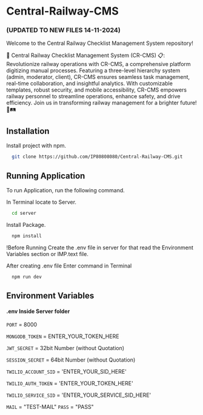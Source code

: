 # Central-Railway-CMS  

###  (UPDATED TO NEW FILES 14-11-2024)

Welcome to the Central Railway Checklist Management System repository! 

🚂 Central Railway Checklist Management System (CR-CMS) 📋: Revolutionize railway operations with CR-CMS, a comprehensive platform digitizing manual processes. Featuring a three-level hierarchy system (admin, moderator, client), CR-CMS ensures seamless task management, real-time collaboration, and insightful analytics. With customizable templates, robust security, and mobile accessibility, CR-CMS empowers railway personnel to streamline operations, enhance safety, and drive efficiency. Join us in transforming railway management for a brighter future! 🌟🛤️

## Installation

Install project with npm.

```bash
  git clone https://github.com/IP80808080/Central-Railway-CMS.git
```

    
## Running Application

To run Application, run the following command.

In Terminal locate to Server.
```bash
  cd server
```
Install Package.
```bash
  npm install
```
!Before Running Create the .env file in server for that read the Environment Variables section or IMP.text file.

After creating .env file Enter command in Terminal
```bash
  npm run dev
```

## Environment Variables

#### .env Inside Server folder

`PORT` = 8000

`MONGODB_TOKEN` = ENTER_YOUR_TOKEN_HERE

`JWT_SECRET`  = 32bit Number (without Quotation)

`SESSION_SECRET` = 64bit Number (without Quotation)

`TWILIO_ACCOUNT_SID` = 'ENTER_YOUR_SID_HERE'

`TWILIO_AUTH_TOKEN` = 'ENTER_YOUR_TOKEN_HERE'

`TWILIO_SERVICE_SID` = 'ENTER_YOUR_SERVICE_SID_HERE'

`MAIL` = "TEST-MAIL" 
`PASS` = "PASS"

